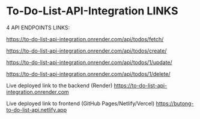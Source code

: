 # To-Do-List-API-Integration LINKS

4 API ENDPOINTS LINKS:

https://to-do-list-api-integration.onrender.com/api/todos/fetch/

https://to-do-list-api-integration.onrender.com/api/todos/create/

https://to-do-list-api-integration.onrender.com/api/todos/1/update/

https://to-do-list-api-integration.onrender.com/api/todos/1/delete/

Live deployed link to the backend (Render)
https://to-do-list-api-integration.onrender.com

Live deployed link to frontend (GitHub Pages/Netlify/Vercel)
https://butong-to-do-list-api.netlify.app
